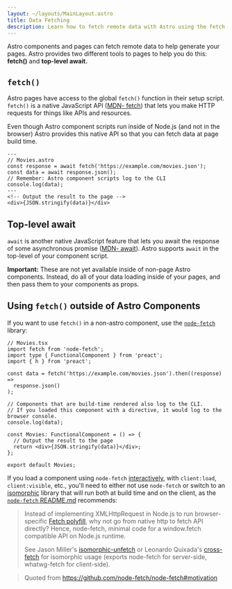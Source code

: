 ```yaml
---
layout: ~/layouts/MainLayout.astro
title: Data Fetching
description: Learn how to fetch remote data with Astro using the fetch API.
---
```


Astro components and pages can fetch remote data to help generate your pages. Astro provides two different tools to pages to help you do this: **fetch()** and **top-level await.**

## `fetch()`

Astro pages have access to the global `fetch()` function in their setup script. `fetch()` is a native JavaScript API ([MDN<span class="sr-only">- fetch</span>](https://developer.mozilla.org/en-US/docs/Web/API/Fetch_API/Using_Fetch)) that lets you make HTTP requests for things like APIs and resources.

Even though Astro component scripts run inside of Node.js (and not in the browser) Astro provides this native API so that you can fetch data at page build time.

```astro
---
// Movies.astro
const response = await fetch('https://example.com/movies.json');
const data = await response.json();
// Remember: Astro component scripts log to the CLI
console.log(data);
---
<!-- Output the result to the page -->
<div>{JSON.stringify(data)}</div>
```

## Top-level await

`await` is another native JavaScript feature that lets you await the response of some asynchronous promise ([MDN<span class="sr-only">- await</span>](https://developer.mozilla.org/en-US/docs/Web/JavaScript/Reference/Operators/await)). Astro supports `await` in the top-level of your component script.

**Important:** These are not yet available inside of non-page Astro components. Instead, do all of your data loading inside of your pages, and then pass them to your components as props.

## Using `fetch()` outside of Astro Components

If you want to use `fetch()` in a non-astro component, use the [`node-fetch`](https://github.com/node-fetch/node-fetch) library:

```tsx
// Movies.tsx
import fetch from 'node-fetch';
import type { FunctionalComponent } from 'preact';
import { h } from 'preact';

const data = fetch('https://example.com/movies.json').then((response) =>
  response.json()
);

// Components that are build-time rendered also log to the CLI.
// If you loaded this component with a directive, it would log to the browser console.
console.log(data);

const Movies: FunctionalComponent = () => {
  // Output the result to the page
  return <div>{JSON.stringify(data)}</div>;
};

export default Movies;
```

If you load a component using `node-fetch` [interactively](/core-concepts/component-hydration), with `client:load`, `client:visible`, etc., you'll need to either not use `node-fetch` or switch to an [isomorphic](https://en.wikipedia.org/wiki/Isomorphic_JavaScript) library that will run both at build time and on the client, as the [`node-fetch` README.md](https://github.com/node-fetch/node-fetch#motivation) recommends:

> Instead of implementing XMLHttpRequest in Node.js to run browser-specific [Fetch polyfill](https://github.com/github/fetch), why not go from native http to fetch API directly? Hence, node-fetch, minimal code for a window.fetch compatible API on Node.js runtime.
>
> See Jason Miller's [isomorphic-unfetch](https://www.npmjs.com/package/isomorphic-unfetch) or Leonardo Quixada's [cross-fetch](https://github.com/lquixada/cross-fetch) for isomorphic usage (exports node-fetch for server-side, whatwg-fetch for client-side).

> Quoted from https://github.com/node-fetch/node-fetch#motivation
